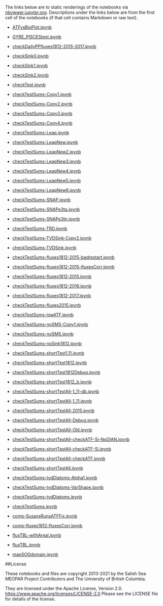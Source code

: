 The links below are to static renderings of the notebooks via
[nbviewer.jupyter.org](https://nbviewer.jupyter.org/).
Descriptions under the links below are from the first cell of the notebooks
(if that cell contains Markdown or raw text).

* [ATFvsBioPlot.ipynb](https://nbviewer.jupyter.org/github/SalishSeaCast/analysis-elise-2/blob/master/notebooks/AFiltFluxes/ATFvsBioPlot.ipynb)  
    
* [GYRE_PISCEStest.ipynb](https://nbviewer.jupyter.org/github/SalishSeaCast/analysis-elise-2/blob/master/notebooks/AFiltFluxes/GYRE_PISCEStest.ipynb)  
    
* [checkDailyPPfluxes1812-2015-2017.ipynb](https://nbviewer.jupyter.org/github/SalishSeaCast/analysis-elise-2/blob/master/notebooks/AFiltFluxes/checkDailyPPfluxes1812-2015-2017.ipynb)  
    
* [checkSink0.ipynb](https://nbviewer.jupyter.org/github/SalishSeaCast/analysis-elise-2/blob/master/notebooks/AFiltFluxes/checkSink0.ipynb)  
    
* [checkSink1.ipynb](https://nbviewer.jupyter.org/github/SalishSeaCast/analysis-elise-2/blob/master/notebooks/AFiltFluxes/checkSink1.ipynb)  
    
* [checkSink2.ipynb](https://nbviewer.jupyter.org/github/SalishSeaCast/analysis-elise-2/blob/master/notebooks/AFiltFluxes/checkSink2.ipynb)  
    
* [checkTest.ipynb](https://nbviewer.jupyter.org/github/SalishSeaCast/analysis-elise-2/blob/master/notebooks/AFiltFluxes/checkTest.ipynb)  
    
* [checkTestSums-Copy1.ipynb](https://nbviewer.jupyter.org/github/SalishSeaCast/analysis-elise-2/blob/master/notebooks/AFiltFluxes/checkTestSums-Copy1.ipynb)  
    
* [checkTestSums-Copy2.ipynb](https://nbviewer.jupyter.org/github/SalishSeaCast/analysis-elise-2/blob/master/notebooks/AFiltFluxes/checkTestSums-Copy2.ipynb)  
    
* [checkTestSums-Copy3.ipynb](https://nbviewer.jupyter.org/github/SalishSeaCast/analysis-elise-2/blob/master/notebooks/AFiltFluxes/checkTestSums-Copy3.ipynb)  
    
* [checkTestSums-Copy4.ipynb](https://nbviewer.jupyter.org/github/SalishSeaCast/analysis-elise-2/blob/master/notebooks/AFiltFluxes/checkTestSums-Copy4.ipynb)  
    
* [checkTestSums-Leap.ipynb](https://nbviewer.jupyter.org/github/SalishSeaCast/analysis-elise-2/blob/master/notebooks/AFiltFluxes/checkTestSums-Leap.ipynb)  
    
* [checkTestSums-LeapNew.ipynb](https://nbviewer.jupyter.org/github/SalishSeaCast/analysis-elise-2/blob/master/notebooks/AFiltFluxes/checkTestSums-LeapNew.ipynb)  
    
* [checkTestSums-LeapNew2.ipynb](https://nbviewer.jupyter.org/github/SalishSeaCast/analysis-elise-2/blob/master/notebooks/AFiltFluxes/checkTestSums-LeapNew2.ipynb)  
    
* [checkTestSums-LeapNew3.ipynb](https://nbviewer.jupyter.org/github/SalishSeaCast/analysis-elise-2/blob/master/notebooks/AFiltFluxes/checkTestSums-LeapNew3.ipynb)  
    
* [checkTestSums-LeapNew4.ipynb](https://nbviewer.jupyter.org/github/SalishSeaCast/analysis-elise-2/blob/master/notebooks/AFiltFluxes/checkTestSums-LeapNew4.ipynb)  
    
* [checkTestSums-LeapNew5.ipynb](https://nbviewer.jupyter.org/github/SalishSeaCast/analysis-elise-2/blob/master/notebooks/AFiltFluxes/checkTestSums-LeapNew5.ipynb)  
    
* [checkTestSums-LeapNew6.ipynb](https://nbviewer.jupyter.org/github/SalishSeaCast/analysis-elise-2/blob/master/notebooks/AFiltFluxes/checkTestSums-LeapNew6.ipynb)  
    
* [checkTestSums-SNAP.ipynb](https://nbviewer.jupyter.org/github/SalishSeaCast/analysis-elise-2/blob/master/notebooks/AFiltFluxes/checkTestSums-SNAP.ipynb)  
    
* [checkTestSums-SNAPe3ta.ipynb](https://nbviewer.jupyter.org/github/SalishSeaCast/analysis-elise-2/blob/master/notebooks/AFiltFluxes/checkTestSums-SNAPe3ta.ipynb)  
    
* [checkTestSums-SNAPe3tn.ipynb](https://nbviewer.jupyter.org/github/SalishSeaCast/analysis-elise-2/blob/master/notebooks/AFiltFluxes/checkTestSums-SNAPe3tn.ipynb)  
    
* [checkTestSums-TRD.ipynb](https://nbviewer.jupyter.org/github/SalishSeaCast/analysis-elise-2/blob/master/notebooks/AFiltFluxes/checkTestSums-TRD.ipynb)  
    
* [checkTestSums-TVDSink-Copy2.ipynb](https://nbviewer.jupyter.org/github/SalishSeaCast/analysis-elise-2/blob/master/notebooks/AFiltFluxes/checkTestSums-TVDSink-Copy2.ipynb)  
    
* [checkTestSums-TVDSink.ipynb](https://nbviewer.jupyter.org/github/SalishSeaCast/analysis-elise-2/blob/master/notebooks/AFiltFluxes/checkTestSums-TVDSink.ipynb)  
    
* [checkTestSums-fluxes1812-2015-badrestart.ipynb](https://nbviewer.jupyter.org/github/SalishSeaCast/analysis-elise-2/blob/master/notebooks/AFiltFluxes/checkTestSums-fluxes1812-2015-badrestart.ipynb)  
    
* [checkTestSums-fluxes1812-2015-fluxesCorr.ipynb](https://nbviewer.jupyter.org/github/SalishSeaCast/analysis-elise-2/blob/master/notebooks/AFiltFluxes/checkTestSums-fluxes1812-2015-fluxesCorr.ipynb)  
    
* [checkTestSums-fluxes1812-2015.ipynb](https://nbviewer.jupyter.org/github/SalishSeaCast/analysis-elise-2/blob/master/notebooks/AFiltFluxes/checkTestSums-fluxes1812-2015.ipynb)  
    
* [checkTestSums-fluxes1812-2016.ipynb](https://nbviewer.jupyter.org/github/SalishSeaCast/analysis-elise-2/blob/master/notebooks/AFiltFluxes/checkTestSums-fluxes1812-2016.ipynb)  
    
* [checkTestSums-fluxes1812-2017.ipynb](https://nbviewer.jupyter.org/github/SalishSeaCast/analysis-elise-2/blob/master/notebooks/AFiltFluxes/checkTestSums-fluxes1812-2017.ipynb)  
    
* [checkTestSums-fluxes2015.ipynb](https://nbviewer.jupyter.org/github/SalishSeaCast/analysis-elise-2/blob/master/notebooks/AFiltFluxes/checkTestSums-fluxes2015.ipynb)  
    
* [checkTestSums-lowATF.ipynb](https://nbviewer.jupyter.org/github/SalishSeaCast/analysis-elise-2/blob/master/notebooks/AFiltFluxes/checkTestSums-lowATF.ipynb)  
    
* [checkTestSums-noSMS-Copy1.ipynb](https://nbviewer.jupyter.org/github/SalishSeaCast/analysis-elise-2/blob/master/notebooks/AFiltFluxes/checkTestSums-noSMS-Copy1.ipynb)  
    
* [checkTestSums-noSMS.ipynb](https://nbviewer.jupyter.org/github/SalishSeaCast/analysis-elise-2/blob/master/notebooks/AFiltFluxes/checkTestSums-noSMS.ipynb)  
    
* [checkTestSums-noSink1812.ipynb](https://nbviewer.jupyter.org/github/SalishSeaCast/analysis-elise-2/blob/master/notebooks/AFiltFluxes/checkTestSums-noSink1812.ipynb)  
    
* [checkTestSums-shortTest1.11.ipynb](https://nbviewer.jupyter.org/github/SalishSeaCast/analysis-elise-2/blob/master/notebooks/AFiltFluxes/checkTestSums-shortTest1.11.ipynb)  
    
* [checkTestSums-shortTest1812.ipynb](https://nbviewer.jupyter.org/github/SalishSeaCast/analysis-elise-2/blob/master/notebooks/AFiltFluxes/checkTestSums-shortTest1812.ipynb)  
    
* [checkTestSums-shortTest1812Debug.ipynb](https://nbviewer.jupyter.org/github/SalishSeaCast/analysis-elise-2/blob/master/notebooks/AFiltFluxes/checkTestSums-shortTest1812Debug.ipynb)  
    
* [checkTestSums-shortTest1812_b.ipynb](https://nbviewer.jupyter.org/github/SalishSeaCast/analysis-elise-2/blob/master/notebooks/AFiltFluxes/checkTestSums-shortTest1812_b.ipynb)  
    
* [checkTestSums-shortTestAll-1_11-db.ipynb](https://nbviewer.jupyter.org/github/SalishSeaCast/analysis-elise-2/blob/master/notebooks/AFiltFluxes/checkTestSums-shortTestAll-1_11-db.ipynb)  
    
* [checkTestSums-shortTestAll-1_11.ipynb](https://nbviewer.jupyter.org/github/SalishSeaCast/analysis-elise-2/blob/master/notebooks/AFiltFluxes/checkTestSums-shortTestAll-1_11.ipynb)  
    
* [checkTestSums-shortTestAll-2015.ipynb](https://nbviewer.jupyter.org/github/SalishSeaCast/analysis-elise-2/blob/master/notebooks/AFiltFluxes/checkTestSums-shortTestAll-2015.ipynb)  
    
* [checkTestSums-shortTestAll-Debug.ipynb](https://nbviewer.jupyter.org/github/SalishSeaCast/analysis-elise-2/blob/master/notebooks/AFiltFluxes/checkTestSums-shortTestAll-Debug.ipynb)  
    
* [checkTestSums-shortTestAll-Old.ipynb](https://nbviewer.jupyter.org/github/SalishSeaCast/analysis-elise-2/blob/master/notebooks/AFiltFluxes/checkTestSums-shortTestAll-Old.ipynb)  
    
* [checkTestSums-shortTestAll-checkATF-Si-NoDIAN.ipynb](https://nbviewer.jupyter.org/github/SalishSeaCast/analysis-elise-2/blob/master/notebooks/AFiltFluxes/checkTestSums-shortTestAll-checkATF-Si-NoDIAN.ipynb)  
    
* [checkTestSums-shortTestAll-checkATF-Si.ipynb](https://nbviewer.jupyter.org/github/SalishSeaCast/analysis-elise-2/blob/master/notebooks/AFiltFluxes/checkTestSums-shortTestAll-checkATF-Si.ipynb)  
    
* [checkTestSums-shortTestAll-checkATF.ipynb](https://nbviewer.jupyter.org/github/SalishSeaCast/analysis-elise-2/blob/master/notebooks/AFiltFluxes/checkTestSums-shortTestAll-checkATF.ipynb)  
    
* [checkTestSums-shortTestAll.ipynb](https://nbviewer.jupyter.org/github/SalishSeaCast/analysis-elise-2/blob/master/notebooks/AFiltFluxes/checkTestSums-shortTestAll.ipynb)  
    
* [checkTestSums-tvdDiatoms-Alpha1.ipynb](https://nbviewer.jupyter.org/github/SalishSeaCast/analysis-elise-2/blob/master/notebooks/AFiltFluxes/checkTestSums-tvdDiatoms-Alpha1.ipynb)  
    
* [checkTestSums-tvdDiatoms-VarShape.ipynb](https://nbviewer.jupyter.org/github/SalishSeaCast/analysis-elise-2/blob/master/notebooks/AFiltFluxes/checkTestSums-tvdDiatoms-VarShape.ipynb)  
    
* [checkTestSums-tvdDiatoms.ipynb](https://nbviewer.jupyter.org/github/SalishSeaCast/analysis-elise-2/blob/master/notebooks/AFiltFluxes/checkTestSums-tvdDiatoms.ipynb)  
    
* [checkTestSums.ipynb](https://nbviewer.jupyter.org/github/SalishSeaCast/analysis-elise-2/blob/master/notebooks/AFiltFluxes/checkTestSums.ipynb)  
    
* [comp-SusansRunsATFFix.ipynb](https://nbviewer.jupyter.org/github/SalishSeaCast/analysis-elise-2/blob/master/notebooks/AFiltFluxes/comp-SusansRunsATFFix.ipynb)  
    
* [comp-fluxes1812-fluxesCorr.ipynb](https://nbviewer.jupyter.org/github/SalishSeaCast/analysis-elise-2/blob/master/notebooks/AFiltFluxes/comp-fluxes1812-fluxesCorr.ipynb)  
    
* [fluxTBL-withAreal.ipynb](https://nbviewer.jupyter.org/github/SalishSeaCast/analysis-elise-2/blob/master/notebooks/AFiltFluxes/fluxTBL-withAreal.ipynb)  
    
* [fluxTBL.ipynb](https://nbviewer.jupyter.org/github/SalishSeaCast/analysis-elise-2/blob/master/notebooks/AFiltFluxes/fluxTBL.ipynb)  
    
* [mapSOGdomain.ipynb](https://nbviewer.jupyter.org/github/SalishSeaCast/analysis-elise-2/blob/master/notebooks/AFiltFluxes/mapSOGdomain.ipynb)  
    

##License

These notebooks and files are copyright 2013-2021
by the Salish Sea MEOPAR Project Contributors
and The University of British Columbia.

They are licensed under the Apache License, Version 2.0.
https://www.apache.org/licenses/LICENSE-2.0
Please see the LICENSE file for details of the license.
